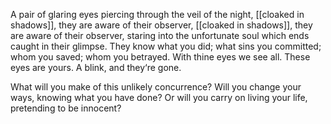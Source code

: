 A pair of glaring eyes piercing through the veil of the night, 
[[cloaked in shadows]], they are aware of their observer, 
[[cloaked in shadows]], they are aware of their observer, 
staring into the unfortunate soul which ends caught in their glimpse. 
They know what you did; what sins you committed; whom you saved; whom you betrayed.
With thine eyes we see all.
These eyes are yours. 
A blink, and they‘re gone. 

What will you make of this unlikely concurrence?
Will you change your ways, knowing what you have done?
Or will you carry on living your life, pretending to be innocent?